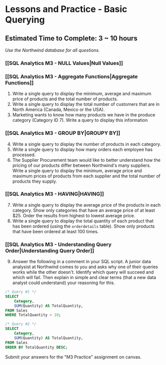 # Lessons and Practice - Basic Querying 
## Estimated Time to Complete: 3 ~ 10 hours

*Use the Northwind database for all questions.*
### [[SQL Analytics M3 - NULL Values|Null Values]]

### [[SQL Analytics M3 - Aggregate Functions|Aggregate Functions]]

1. Write a single query to display the minimum, average and maximum price of products and the total number of products.
2. Write a single query to display the total number of customers that are in North America (Canada, Mexico or the USA).
3. Marketing wants to know how many products we have in the produce category (Category ID 7). Write a query to display this information
### [[SQL Analytics M3 - GROUP BY|GROUPY BY]]

4. Write a single query to display the number of products in each category.
5. Write a single query to display how many orders each employee has processed.
6. The Supplier Procurement team would like to better understand how the pricing of our products differ between Northwind's many suppliers. Write a single query to display the minimum, average price and maximum prices of products from each supplier and the total number of products they supply.

### [[SQL Analytics M3 - HAVING|HAVING]]

7. Write a single query to display the average price of the products in each category. Show only categories that have an average price of at least $25. Order the results from highest to lowest average price.
8. Write a single query to display the total quantity of each product that has been ordered (using the `orderdetails` table). Show only products that have been ordered at least 100 times.
### [[SQL Analytics M3 - Understanding Query Order|Understanding Query Order]]

9. Answer the following in a comment in your SQL script. A junior data analysist at Northwind comes to you and asks why one of their queries works while the other doesn't. Identify which query will succeed and which will fail. Then explain in simple and clear terms (that a new data analyst could understand) your reasoning for this.

```sql
/* Query #1 */
SELECT
    Category,
    SUM(Quantity) AS TotalQuantity,
FROM Sales
WHERE TotalQuantity > 10;
```

```sql
/* Query #2 */
SELECT
    Category,
    SUM(Quantity) AS TotalQuantity,
FROM Sales
ORDER BY TotalQuantity DESC;
```

Submit your answers for the "M3 Practice" assignment on canvas.